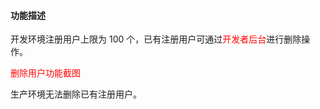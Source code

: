 #### 功能描述

开发环境注册用户上限为 100 个，已有注册用户可通过<span style="color:red;">开发者后台</span>进行删除操作。

<span style="color:red;">删除用户功能截图</span>

生产环境无法删除已有注册用户。

